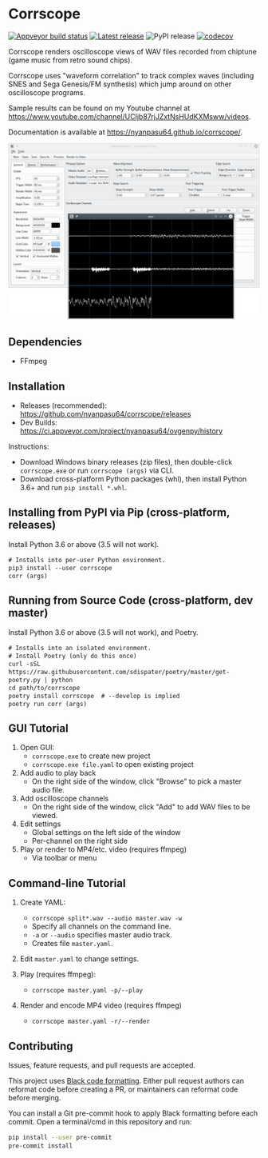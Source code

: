 # Corrscope

[![Appveyor build status](https://ci.appveyor.com/api/projects/status/awiajnwd6a4uhu37/branch/master?svg=true)](https://ci.appveyor.com/project/nyanpasu64/ovgenpy/branch/master)
[![Latest release](https://img.shields.io/github/release-pre/nyanpasu64/corrscope.svg)](https://github.com/nyanpasu64/corrscope/releases)
![PyPI release](https://img.shields.io/pypi/v/corrscope.svg)
[![codecov](https://codecov.io/gh/nyanpasu64/corrscope/branch/master/graph/badge.svg)](https://codecov.io/gh/nyanpasu64/corrscope)

Corrscope renders oscilloscope views of WAV files recorded from chiptune (game music from retro sound chips).

Corrscope uses "waveform correlation" to track complex waves (including SNES and Sega Genesis/FM synthesis) which jump around on other oscilloscope programs.

Sample results can be found on my Youtube channel at https://www.youtube.com/channel/UCIjb87rjJZxtNsHUdKXMsww/videos.

Documentation is available at https://nyanpasu64.github.io/corrscope/.

![Screenshot of Corrscope and video preview](docs/images/corrscope-screenshot.png?raw=true)

## Dependencies

- FFmpeg

## Installation

- Releases (recommended): https://github.com/nyanpasu64/corrscope/releases
- Dev Builds: https://ci.appveyor.com/project/nyanpasu64/ovgenpy/history

Instructions:

- Download Windows binary releases (zip files), then double-click `corrscope.exe` or run `corrscope (args)` via CLI.
- Download cross-platform Python packages (whl), then install Python 3.6+ and run `pip install *.whl`.

## Installing from PyPI via Pip (cross-platform, releases)

Install Python 3.6 or above (3.5 will not work).

```shell
# Installs into per-user Python environment.
pip3 install --user corrscope
corr (args)
```

## Running from Source Code (cross-platform, dev master)

Install Python 3.6 or above (3.5 will not work), and Poetry.

```shell
# Installs into an isolated environment.
# Install Poetry (only do this once)
curl -sSL https://raw.githubusercontent.com/sdispater/poetry/master/get-poetry.py | python
cd path/to/corrscope
poetry install corrscope  # --develop is implied
poetry run corr (args)
```

## GUI Tutorial

1. Open GUI:
    - `corrscope.exe` to create new project
    - `corrscope.exe file.yaml` to open existing project
1. Add audio to play back
    - On the right side of the window, click "Browse" to pick a master audio file.
1. Add oscilloscope channels
    - On the right side of the window, click "Add" to add WAV files to be viewed.
1. Edit settings
    - Global settings on the left side of the window
    - Per-channel on the right side
1. Play or render to MP4/etc. video (requires ffmpeg)
    - Via toolbar or menu

## Command-line Tutorial

1. Create YAML:
    - `corrscope split*.wav --audio master.wav -w`
    - Specify all channels on the command line.
    - `-a` or `--audio` specifies master audio track.
    - Creates file `master.yaml`.

1. Edit `master.yaml` to change settings.

1. Play (requires ffmpeg):
    - `corrscope master.yaml -p/--play`

1. Render and encode MP4 video (requires ffmpeg)
    - `corrscope master.yaml -r/--render`

## Contributing

Issues, feature requests, and pull requests are accepted.

This project uses [Black code formatting](https://github.com/ambv/black). Either pull request authors can reformat code before creating a PR, or maintainers can reformat code before merging.

You can install a Git pre-commit hook to apply Black formatting before each commit. Open a terminal/cmd in this repository and run:

```sh
pip install --user pre-commit
pre-commit install
```
